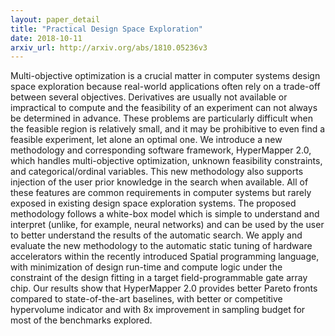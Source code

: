 ```yaml
---
layout: paper_detail
title: "Practical Design Space Exploration"
date: 2018-10-11
arxiv_url: http://arxiv.org/abs/1810.05236v3
---
```


Multi-objective optimization is a crucial matter in computer systems design space exploration because real-world applications often rely on a trade-off between several objectives. Derivatives are usually not available or impractical to compute and the feasibility of an experiment can not always be determined in advance. These problems are particularly difficult when the feasible region is relatively small, and it may be prohibitive to even find a feasible experiment, let alone an optimal one.   We introduce a new methodology and corresponding software framework, HyperMapper 2.0, which handles multi-objective optimization, unknown feasibility constraints, and categorical/ordinal variables. This new methodology also supports injection of the user prior knowledge in the search when available. All of these features are common requirements in computer systems but rarely exposed in existing design space exploration systems. The proposed methodology follows a white-box model which is simple to understand and interpret (unlike, for example, neural networks) and can be used by the user to better understand the results of the automatic search.   We apply and evaluate the new methodology to the automatic static tuning of hardware accelerators within the recently introduced Spatial programming language, with minimization of design run-time and compute logic under the constraint of the design fitting in a target field-programmable gate array chip. Our results show that HyperMapper 2.0 provides better Pareto fronts compared to state-of-the-art baselines, with better or competitive hypervolume indicator and with 8x improvement in sampling budget for most of the benchmarks explored.
